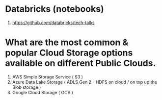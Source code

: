 # Databricks (notebooks)
1. https://github.com/databricks/tech-talks

# What are the most common & popular Cloud Storage options available on different Public Clouds.
1. AWS Simple Storage Service ( S3 )
2. Azure Data Lake Storage ( ADLS Gen 2 - HDFS on cloud / on top up the Blob storage )
3. Google Cloud Storage ( GCS )
